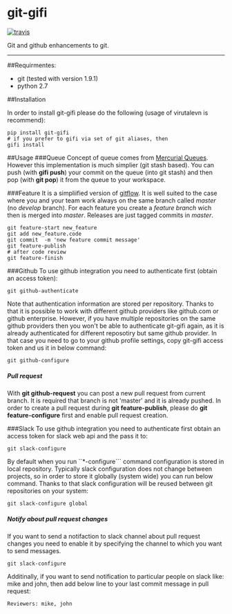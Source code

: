 # git-gifi

[![travis](https://api.travis-ci.org/kokosing/git-gifi.svg)](https://travis-ci.org/kokosing/git-gifi/)

Git and github enhancements to git.

***
##Requirmentes:

-  git (tested with version 1.9.1)
-  python 2.7

##Installation

In order to install git-gifi please do the following (usage of virutalevn is recommend):

	pip install git-gifi
	# if you prefer to gifi via set of git aliases, then
	gifi install

##Usage
###Queue
Concept of queue comes from [Mercurial Queues](http://hgbook.red-bean.com/read/managing-change-with-mercurial-queues.html). However this implementation is much simplier (git stash based). You can push (with **gifi push**) your commit on the queue (into git stash) and then pop (with **git pop**) it from the queue to your workspace.

###Feature
It is a simpliified version of [gitflow](https://www.atlassian.com/git/tutorials/comparing-workflows/gitflow-workflow). It is well suited to the case where you and your team work always on the same branch called *master* (no *develop* branch). For each feature you create a *feature branch* wich then is merged into *master*. Releases are just tagged commits in *master*.

	git feature-start new_feature
	git add new_feature.code
	git commit  -m 'new feature commit message'
	git feature-publish
	# after code review
	git feature-finish

###Github
To use github integration you need to authenticate first (obtain an access token):

	git github-authenticate
	
Note that authentication information are stored per repository. Thanks to that it is possible to work with different github providers like github.com or github enterprise. However, if you have multiple repositories on the same github providers then you won't be able to authenticate git-gifi again, as it is already authenticated for different reposotiry but same github provider. In that case you need to go to your github profile settings, copy git-gifi access token and us it in below command:

	git github-configure
	
##### Pull request
With **git github-request** you can post a new pull request from current branch. It is required that branch is not 'master' and it is already pushed.
In order to create a pull request during **git feature-publish**, please do **git feature-configure** first and enable pull request creation.

###Slack
To use github integration you need to authenticate first obtain an access token for slack web api and the pass it to:

	git slack-configure

By default when you run ``*-configure``` command configuration is stored in local repository. Typically slack configuration does not change between projects, so in order to store it globally (system wide) you can run below command. Thanks to that slack configuration will be reused between git repositories on your system:

	git slack-configure global
	
	
##### Notify about pull request changes
If you want to send a notifaction to slack channel about pull request changes you need to enable it by specifying the channel to which you want to send messages.

	git slack-configure
	
Additinally, if you want to send notification to particular people on slack like: mike and john, then add below line to your last commit message in pull request:

	Reviewers: mike, john


